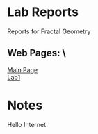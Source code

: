 # Lab Reports
Reports for Fractal Geometry

## Web Pages: \
[Main Page](https://cchiltoncarr.github.io/labreports/) \
[Lab1](https://cchiltoncarr.github.io/labreports/Lab1.html)

# Notes

Hello Internet
